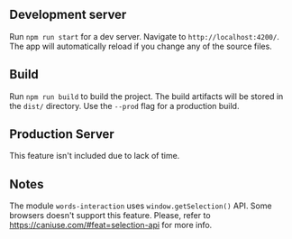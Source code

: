 ## Development server

Run `npm run start` for a dev server.
Navigate to `http://localhost:4200/`.
The app will automatically reload if you change any of the source files.

## Build

Run `npm run build` to build the project.
The build artifacts will be stored in the `dist/` directory. Use the `--prod` flag for a production build.

## Production Server
This feature isn't included due to lack of time.

## Notes
The module `words-interaction` uses `window.getSelection()` API. Some browsers doesn't support this feature.
Please, refer to https://caniuse.com/#feat=selection-api for more info.
